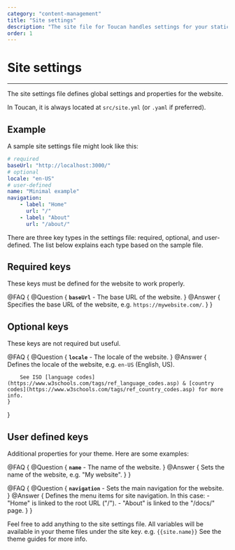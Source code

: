 ```yaml
---
category: "content-management"
title: "Site settings"
description: "The site file for Toucan handles settings for your static site and is stored in a YAML file"
order: 1
---
```


# Site settings
---

The site settings file defines global settings and properties for the website.

In Toucan, it is always located at `src/site.yml` (or `.yaml` if preferred).

## Example

A sample site settings file might look like this:

```yaml
# required
baseUrl: "http://localhost:3000/"
# optional
locale: "en-US"
# user-defined
name: "Minimal example"
navigation:
    - label: "Home"
      url: "/"
    - label: "About"
      url: "/about/"
```

There are three key types in the settings file: required, optional, and user-defined.
The list below explains each type based on the sample file.

## Required keys

These keys must be defined for the website to work properly.

@FAQ {
    @Question {
        **`baseUrl`** - The base URL of the website.
    }
    @Answer {
        Specifies the base URL of the website, e.g. `https://mywebsite.com/`.
    }
}

## Optional keys

These keys are not required but useful.

@FAQ {
    @Question {
        **`locale`** - The locale of the website.
    }
    @Answer {
        Defines the locale of the website, e.g. `en-US` (English, US).

        See ISO [language codes](https://www.w3schools.com/tags/ref_language_codes.asp) & [country codes](https://www.w3schools.com/tags/ref_country_codes.asp) for more info.
    }
}

## User defined keys

Additional properties for your theme. Here are some examples:

@FAQ {
    @Question {
        **`name`** - The name of the website.
    }
    @Answer {
        Sets the name of the website, e.g. "My website".
    }
}

@FAQ {
    @Question {
        **`navigation`** - Sets the main navigation for the website.
    }
    @Answer {
        Defines the menu items for site navigation. In this case:
        - "Home" is linked to the root URL ("/").
        - "About" is linked to the "/docs/" page.
    }
}

Feel free to add anything to the site settings file. All variables will be available in your theme files under the site key. e.g. `{{site.name}}` See the theme guides for more info.
